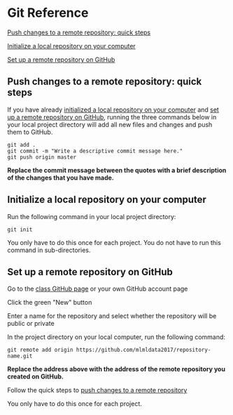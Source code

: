 # Git Reference

[Push changes to a remote repository: quick steps](#push-changes-to-a-remote-repository-quick-steps)

[Initialize a local repository on your computer](#initialize-a-local-repository-on-your-computer)

[Set up a remote repository on GitHub](#set-up-a-remote-repository-on-github)

## Push changes to a remote repository: quick steps

If you have already [initialized a local repository on your computer](#Initialize-a-local-repository-on-your-computer) and [set up a remote repository on GitHub](#Set-up-a-remote-repository-on-GitHub), running the three commands below in your local project directory will add all new files and changes and push them to GitHub.

```
git add .
git commit -m "Write a descriptive commit message here."
git push origin master
```
__Replace the commit message between the quotes with a brief description of the changes that you have made.__

## Initialize a local repository on your computer

Run the following command in your local project directory:

```
git init
```

You only have to do this once for each project. You do not have to run this command in sub-directories.

## Set up a remote repository on GitHub

Go to the [class GitHub page](https://github.com/mlmldata2017) or your own GitHub account page

Click the green "New" button

Enter a name for the repository and select whether the repository will be public or private

In the project directory on your local computer, run the following command:
```
git remote add origin https://github.com/mlmldata2017/repository-name.git
```

__Replace the address above with the address of the remote repository you created on GitHub.__

Follow the quick steps to [push changes to a remote repository](#Push-changes-to-a-remote-repository:-quick-steps)

You only have to do this once for each project.
